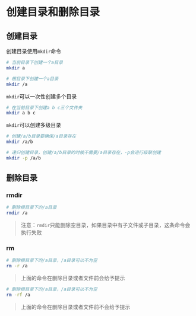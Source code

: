 # 创建目录和删除目录

## 创建目录

创建目录使用`mkdir`命令

```bash
# 当前目录下创建一个a目录
mkdir a

# 根目录下创建一个a目录
mkdir /a
```

`mkdir`可以一次性创建多个目录

```bash
# 在当前目录下创建a b c三个文件夹
mkdir a b c
```

`mkdir`可以创建多级目录

```bash
# 创建/a/b目录要确保/a目录存在
mkdir /a/b

# 递归创建目录，创建/a/b目录的时候不需要/a目录存在，-p会进行级联创建
mkdir -p /a/b
```

## 删除目录

### rmdir

```bash
# 删除根目录下的/a目录
rmdir /a
```

> 注意：`rmdir`只能删除空目录，如果目录中有子文件或子目录，这条命令会执行失败

### rm

```bash
# 删除根目录下的/a目录，/a目录可以不为空
rm -r /a
```

> 上面的命令在删除目录或者文件前会给予提示

```bash
# 删除根目录下的/a目录，/a目录可以不为空
rm -rf /a
```

> 上面的命令在删除目录或者文件前不会给予提示